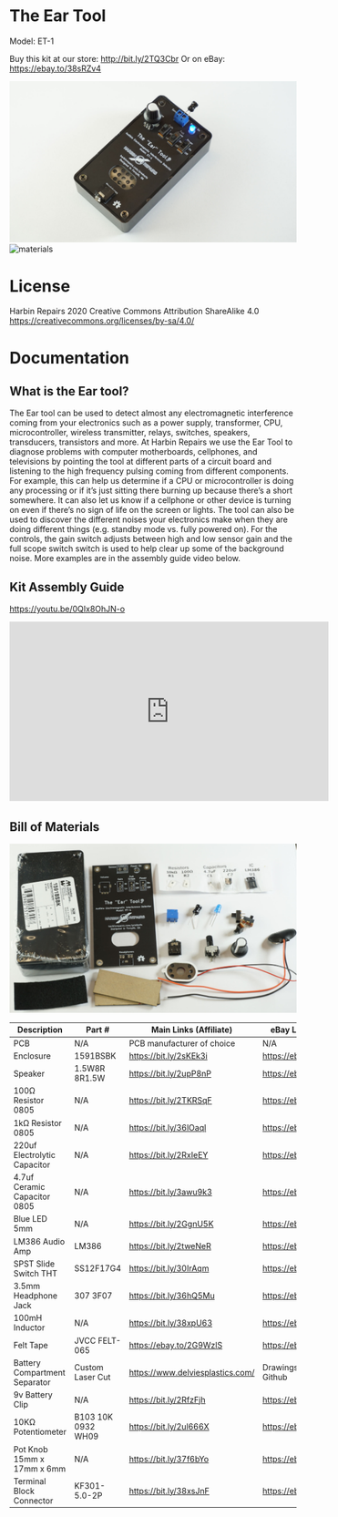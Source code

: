 # The Ear Tool

Model: ET-1

Buy this kit at our store: http://bit.ly/2TQ3Cbr
Or on eBay: https://ebay.to/38sRZv4

![materials](/images/the-ear-tool.JPG)
![materials](/images/diagram.png)

# License
Harbin Repairs 2020
Creative Commons Attribution ShareAlike 4.0
https://creativecommons.org/licenses/by-sa/4.0/

# Documentation

## What is the Ear tool?
The Ear tool can be used to detect almost any electromagnetic interference coming from your electronics such as a power supply, transformer, CPU, microcontroller, wireless transmitter, relays, switches, speakers, transducers, transistors and more. At Harbin Repairs we use the Ear Tool to diagnose problems with computer motherboards, cellphones, and televisions by pointing the tool at different parts of a circuit board and listening to the high frequency pulsing coming from different components. For example, this can help us determine if a CPU or microcontroller is doing any processing or if it’s just sitting there burning up because there’s a short somewhere. It can also let us know if a cellphone or other device is turning on even if there’s no sign of life on the screen or lights. The tool can also be used to discover the different noises your electronics make when they are doing different things (e.g. standby mode vs. fully powered on). For the controls, the gain switch adjusts between high and low sensor gain and the full scope switch switch is used to help clear up some of the background noise. More examples are in the assembly guide video below.
## Kit Assembly Guide

https://youtu.be/0QIx8OhJN-o

<iframe width="560" height="315" src="https://www.youtube.com/embed/0QIx8OhJN-o" frameborder="0" allow="accelerometer; autoplay; encrypted-media; gyroscope; picture-in-picture" allowfullscreen></iframe>

## Bill of Materials

![materials](/images/materials.JPG)

| Description                   | Part #             | Main Links (Affiliate)      | eBay Links (Affiliate)  | Amazon Links (Affiliate) |
|-------------------------------|--------------------|-----------------------------|-------------------------|--------------------------|
| PCB                           | N/A                | PCB manufacturer of choice  | N/A                     | N/A                      |
| Enclosure                     | 1591BSBK           | https://bit.ly/2sKEk3i      | https://ebay.to/30SXp05 | https://amzn.to/2um65Qa  |
| Speaker                       | 1.5W8R 8R1.5W      | https://bit.ly/2upP8nP      | https://ebay.to/36eXlbX | N/A                      |
| 100Ω Resistor 0805            | N/A                | https://bit.ly/2TKRSqF      | https://ebay.to/2ul6eDt | N/A                      |
| 1kΩ Resistor 0805             | N/A                | https://bit.ly/36lOaql      | https://ebay.to/2TNRTtY | N/A                      |
| 220uf Electrolytic Capacitor  | N/A                | https://bit.ly/2RxIeEY      | https://ebay.to/2RHrTh0 | N/A                      |
| 4.7uf Ceramic Capacitor 0805  | N/A                | https://bit.ly/3awu9k3      | https://ebay.to/36lOJ3r | N/A                      |
| Blue LED 5mm                  | N/A                | https://bit.ly/2GgnU5K      | https://ebay.to/37h1f5p | https://amzn.to/37sNP6c  |
| LM386 Audio Amp               | LM386              | https://bit.ly/2tweNeR      | https://ebay.to/2RHXmA1 | N/A                      |
| SPST Slide Switch THT         | SS12F17G4          | https://bit.ly/30IrAqm      | https://ebay.to/30MXx14 | N/A                      |
| 3.5mm Headphone Jack          | 307 3F07           | https://bit.ly/36hQ5Mu      | https://ebay.to/36eJQcm | https://amzn.to/36eYmRj  |
| 100mH Inductor                | N/A                | https://bit.ly/38xpU63      | https://ebay.to/36eJQJo | https://amzn.to/2TNTjoi  |
| Felt Tape                     | JVCC FELT-065      | https://ebay.to/2G9WzlS     | https://ebay.to/2G9WzlS | https://amzn.to/30JB05h  |
| Battery Compartment Separator | Custom Laser Cut   | https://www.delviesplastics.com/ | Drawings available on Github | N/A                      |
| 9v Battery Clip               | N/A                | https://bit.ly/2RfzFjh      | https://ebay.to/2uis6zx | https://amzn.to/2TKSEnB  |
| 10KΩ Potentiometer            | B103 10K 0932 WH09 | https://bit.ly/2ul666X      | https://ebay.to/2NRkgno | N/A                      |
| Pot Knob 15mm x 17mm x 6mm    | N/A                | https://bit.ly/37f6bYo      | https://ebay.to/37jvYim | https://amzn.to/2GawAur  |
| Terminal Block Connector      | KF301-5.0-2P       | https://bit.ly/38xsJnF      | https://ebay.to/3avkOZG | https://amzn.to/369tQZ2  |
